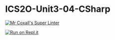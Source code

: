 # ICS2O-Unit3-04-CSharp
[![Mr Coxall's Super Linter](https://github.com/Liya-Getachew/ICS2O-Unit3-04-CSharp/workflows/Mr%20Coxall's%20Super%20Linter/badge.svg)](https://github.com/Liya-Getachew/ICS2O-Unit3-04-CSharp/actions)

[![Run on Repl.it](https://repl.it/badge/github/Liya-Getachew/ICS2O-Unit3-04-CSharp)](https://repl.it/github/Liya-Getachew/ICS2O-Unit3-04-CSharp)
